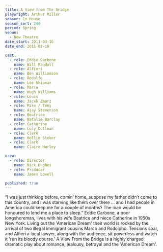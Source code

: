 ```yaml
---
title: A View from The Bridge
playwright: Arthur Miller
season: In House
season_sort: 240
period: Spring
venue:
  - New Theatre
date_start: 2011-03-16
date_end: 2011-03-19

cast:
  - role: Eddie Carbone
    name: Will Randall
  - role: Alfieri
    name: Ben Williamson
  - role: Rodolfo
    name: Lee Shipman
  - role: Marco
    name: Hugh Williams
  - role: Louis
    name: Jacek Zmarz
  - role: Mike / Tony
    name: Ajay Stevenson
  - role: Beatrice
    name: Natalie Barclay
  - role: Catherine
    name: Lucy Dollman
  - role: Clerk
    name: Hollie Stoker
  - role: Clerk
    name: Claire Harley

crew:
  - role: Director
    name: Nick Hughes
  - role: Producer
    name: James Lovell

published: true
---
```


“I was just thinking before, comin’ home, suppose my father didn’t come to this country, and I was starving like them over there … and I had people in America could keep me for a couple of months? The man would be honoured to lend me a place to sleep.”
Eddie Carbone, a poor longshoreman, lives with his wife Beatrice and niece Catherine in 1950s New York. Living out the 'American Dream' their world is rocked by the arrival of two illegal immigrant cousins Marco and Rodolpho. Tensions soar, and Alfieri a local lawyer, along with the audience, sit powerless and watch it 'run its bloody course.'
A View From the Bridge is a highly charged dramatic play about romance, jealousy, betrayal and the 'American Dream'.
